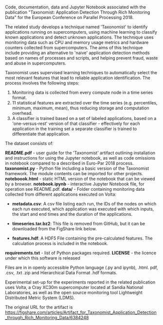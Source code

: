 Code, documentation, data and Jupyter Notebook associated with the publication
"Taxonomist: Application Detection Through Rich Monitoring Data" for the
European Conference on Parallel Processing 2018.

The related study develops a technique named 'Taxonomist' to identify
applications running on supercomputers, using machine learning to classify known
applications and detect unknown applications. The technique uses monitoring data
such as CPU and memory usage metrics and hardware counters collected from
supercomputers. The aims of this technique include providing an alternative to
'naive' application detection methods based on names of processes and scripts,
and helping prevent fraud, waste and abuse in supercomputers.

Taxonomist uses supervised learning techniques to automatically select the most
relevant features that lead to reliable application identification. The process
involves the following steps:

1. Monitoring data is collected from every compute node in a time series format.
2. 11 statistical features are extracted over the time series (e.g. percentiles,
   minimum, maximum, mean), thus reducing storage and computation overhead.
3. A classifier is trained based on a set of labeled applications, based on a
   'one-versus-rest' version of that classifier - effectively for each
   application in the training set a separate classifier is trained to
   differentiate that application.

The dataset consists of:

**README.pdf** - user guide for the 'Taxonomist' artifact outlining installation and
instructions for using the Jupyter notebook, as well as code omissions in
notebook compared to a described in Euro-Par 2018 process.
**taxonomist.py** - Python file including a basic version of the Taxonomist
framework. The module contents can be imported for other projects.
**noteboook.html** - static HTML version of the notebook that can be viewed by a
browser.
**notebook.ipynb** - interactive Jupyter Notebook file, for operation see
README.pdf.
**data/** - Folder containing monitoring data collected from different
applications executed on Volta:
- **metadata.csv**: A csv file listing each run, the IDs of the nodes on which each
  run executed, which application was executed with which inputs, the start and
  end times and the duration of the applications.

- **timeseries.tar.bz2**: This file is removed from GitHub, but it can be
  downloaded from the FigShare link below.

- **features.hdf**: A HDF5 File containing the pre-calculated features. The
  calculation process is included in the notebook.

**requirements.txt** - list of Python packages required.
**LICENSE** - the licence under which this software is released

Files are in in openly accessible Python language (.py and ipynb), .html. pdf,
.csv, .txt .zip and Hierarchical Data Format .hdf formats.

Experimental set-up for the experiments reported in the related publication uses
Volta, a Cray XC30m supercomputer located at Sandia National Laboratories, as
well as the open source monitoring tool Lightweight Distributed Metric System
(LDMS).

The original URL for the artifact is https://figshare.com/articles/Artifact_for_Taxonomist_Application_Detection_through_Rich_Monitoring_Data/6384248
